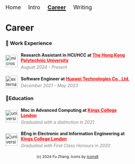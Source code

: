 <html>

<style>

    .nav-item {
        margin-right: 20px;
        font-size: 18px;
        text-decoration: none;
        display:inline-block;
    }
    .nav-item:hover {
        margin-right: 20px;
        font-size: 18px;
        text-decoration: underline;
        text-decoration-thickness: 3px;
         display:inline-block;

    }  
    .nav-bar-mobile {
        display:none;
        margin-bottom: 20px;
    }

    .nav-bar-default {
        display:block;
        margin-bottom: 20px;
    }


    .current-page {
        font-weight: bold;
        text-decoration: underline;
        text-decoration-thickness: 3px;
        display:inline-block;
    }

    .nav-item-opener {
        font-size: 20px;
        cursor:pointer;
        text-decoration: none;
        display:none;
    }
    .card {
            background: white;
            border-radius: 8px;
            box-shadow: 0 4px 10px rgba(0, 0, 0, 0.1);
            width: 100px;
            padding: 20px;
            text-align: left;
        }
    .card h1 {
            font-size: 24px;
            margin: 10px 0;
        }
  .card h3 {
            font-size: 18px;
            color: #555;
            margin: 5px 0;}
  .container {
        margin-top: 50px; margin-bottom: 50px; width: 80%; margin: 0 auto;
        }
    @media only screen and (max-width: 600px) {
        .nav-bar{
          width: 20%;
          margin: 0 auto;
          /* overflow-x:scroll; */
        }

        .nav-bar-default{
          display:none;
          margin-bottom: 20px;
        }

        .nav-bar-mobile{
          display:block;
          margin-bottom: 20px;
        }

        .nav-item-mobile{
        margin-top: 15px;
        font-size: 30px;
        text-decoration: none;
        display:none;
       }

      .nav-item-mobile:hover {
        margin-right: 20px;
        font-size: 30px;
        text-decoration: underline;
        text-decoration-thickness: 3px;
        display:none;

    }
    .current-page {
        font-size: 30px;
        font-weight: bold;
        text-decoration: underline;
        text-decoration-thickness: 3px;
        display:none;
    }

    .nav-item-opener {
        font-size: 30px;
        cursor:pointer;
        text-decoration: none;
        display: block;
    }
    .container {
        margin-top: 10px; margin-bottom: 10px; width: 100%;
        margin-left: 0px; margin-right: 0px;
      }

  }

  </style>

<div class="container">
  <nav class="nav-bar-default">
    <a class="nav-item" href="/">Home</a>
    <a class="nav-item " href="/pages/hello">Intro</a>
    <a class="nav-item current-page" href="/pages/career">Career</a>
    <a class="nav-item" href="/pages/writing">Writing</a>
  </nav>


  <nav class="nav-bar-mobile">
    <a class="nav-item-opener" onclick="showCloseMenu()">Menu</a>
    <a class="nav-item-mobile" href="/">Home</a>
    <a class="nav-item-mobile " href="/pages/hello">Intro</a>
    <a class="nav-item-mobile current-page" href="/pages/career">Career</a>
    <a class="nav-item-mobile" href="/pages/writing">Writing</a>
  </nav>



# Career

### 💼 Work Experience
<div style="display: flex; align-items: center; width: 100%; margin-top: 20px; margin-bottom: 20px; justify-content: flex-start;">
    <img width="40" height="40" src="https://img.icons8.com/dusk/64/microscope.png" alt="microscope" style="margin-right: 10px;"//>
    <div>
        <h4 style="margin: 0;">Research Assistant in HCI/HCC at <a style="color: red;" href="https://polyu.edu.hk/en/">The Hong Kong Polytechnic University</a></h4>
        <h5 style="margin: 5px 0 0 0; font-weight: normal; color: gray;">August 2024 - Present</h5>
    </div>
</div>


<div style="display: flex; align-items: center; width: 100%; margin-top: 20px; margin-bottom: 20px; justify-content: flex-start;">
    <img width="40" height="40" src="https://img.icons8.com/external-flaticons-lineal-color-flat-icons/64/external-programmer-computer-science-flaticons-lineal-color-flat-icons-3.png" alt="external-programmer-computer-science-flaticons-lineal-color-flat-icons-3" style="margin-right: 10px;"/>
    <div>
        <h4 style="margin: 0;">Software Engineer at <a style="color: red;" href="https://www.huawei.com/en/">Huawei Technologies Co., Ltd.</a></h4>
        <h5 style="margin: 5px 0 0 0; font-weight: normal; color: gray;">December 2021 - May 2023</h5>
    </div>
</div>


### 🧐Education
<div style="display: flex; align-items: center; width: 100%; margin-top: 20px; margin-bottom: 20px; justify-content: flex-start;">
    <img width="40" height="40" src="https://img.icons8.com/dotty/80/university.png" alt="university" style="margin-right: 10px;">
    <div>
        <h4 style="margin: 0;">Msc in Advanced Computing at <a style="color: red;"  href="https://www.kcl.ac.uk/">Kings College London</a></h4>
        <h5 style="margin: 5px 0 0 0; font-weight: normal; color: gray;">Graduated with a distinction in 2021</h5>
    </div>
</div>
<div style="display: flex; align-items: center; width: 100%; margin-top: 20px; margin-bottom: 20px; justify-content: flex-start;">
    <img width="40" height="40" src="https://img.icons8.com/dotty/80/university.png" alt="university" style="margin-right: 10px;">
    <div>
        <h4 style="margin: 0;">BEng in Electronic and Information Engineering at <a style="color: red;" href="https://www.kcl.ac.uk/">Kings College London</a></h4>
        <h5 style="margin: 5px 0 0 0; font-weight: normal; color: gray;">Graduated with First Class Honours in 2020 </h5>
    </div>
</div>



</div>
<footer style="font-size:12px; text-align:center; bottom:10px; width:100%;">(c) 2024 Fu Zhang. Icons by <a href="https://icons8.com/">Icons8</footer>
</div>
</html>
